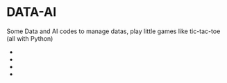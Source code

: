 # DATA-AI
Some Data and AI codes to manage datas, play little games like tic-tac-toe (all with Python)

- 


-


-


-
